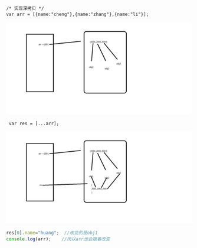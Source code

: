 ```
/* 实现深拷贝 */
var arr = [{name:"cheng"},{name:"zhang"},{name:"li"}];
```

![](images/01.png)

```
 var res = [...arr];
```

![](images/02.png)

```js
res[0].name="huang";  //改变的是obj1
console.log(arr);    //所以arr也会跟着改变
```

